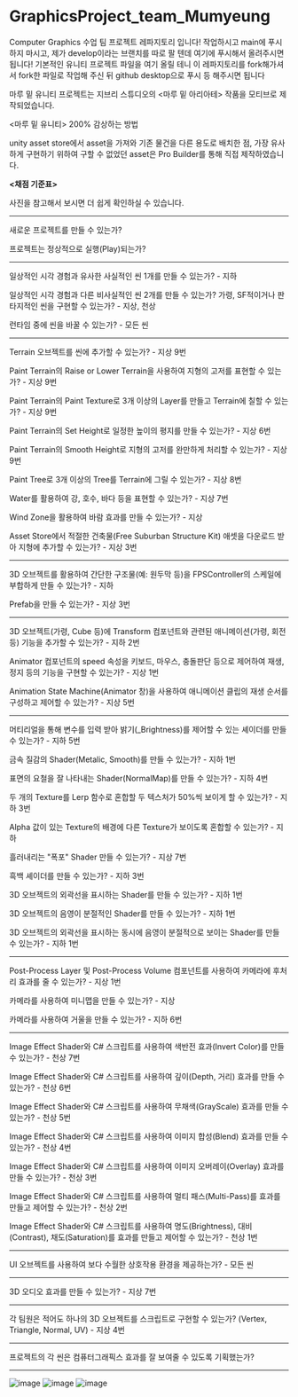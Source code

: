 # GraphicsProject_team_Mumyeung

Computer Graphics 수업 팀 프로젝트 레파지토리 입니다!
작업하시고 main에 푸시하지 마시고, 제가 develop이라는 브랜치를 따로 팔 텐데 여기에 푸시해서 올려주시면 됩니다!
기본적인 유니티 프로젝트 파일을 여기 올릴 테니 이 레파지토리를 fork해가셔서 fork한 파일로 작업해 주신 뒤 github desktop으로 푸시 등 해주시면 됩니다


마루 밑 유니티 프로젝트는 지브리 스튜디오의 <마루 밑 아리아테> 작품을 모티브로 제작되었습니다.

<마루 밑 유니티> 200% 감상하는 방법

unity asset store에서 asset을 가져와 기존 물건을 다른 용도로 배치한 점, 가장 유사하게 구현하기 위하여 구할 수 없었던 asset은 Pro Builder를 통해 직접 제작하였습니다.


<b><채점 기준표></b>
  
사진을 참고해서 보시면 더 쉽게 확인하실 수 있습니다.
  
___________________________________________________________________________________________________________

새로운 프로젝트를 만들 수 있는가? 
  
프로젝트는 정상적으로 실행(Play)되는가? 

___________________________________________________________________________________________________________
  
일상적인 시각 경험과 유사한 사실적인 씬 1개를 만들 수 있는가? - 지하

일상적인 시각 경험과 다른 비사실적인 씬 2개를 만들 수 있는가? 가령, SF적이거나 판타지적인 씬을 구현할 수 있는가? - 지상, 천상 

런타임 중에 씬을 바꿀 수 있는가? - 모든 씬 

___________________________________________________________________________________________________________
  
Terrain 오브젝트를 씬에 추가할 수 있는가? - 지상 9번

Paint Terrain의 Raise or Lower Terrain을 사용하여 지형의 고저를 표현할 수 있는가? - 지상 9번

Paint Terrain의 Paint Texture로 3개 이상의 Layer를 만들고 Terrain에 칠할 수 있는가? - 지상 9번

Paint Terrain의 Set Height로 일정한 높이의 평지를 만들 수 있는가? - 지상 6번

Paint Terrain의 Smooth Height로 지형의 고저를 완만하게 처리할 수 있는가? - 지상 9번

Paint Tree로 3개 이상의 Tree를 Terrain에 그릴 수 있는가? - 지상 8번

Water를 활용하여 강, 호수, 바다 등을 표현할 수 있는가? - 지상 7번

Wind Zone을 활용하여 바람 효과를 만들 수 있는가? - 지상 

Asset Store에서 적절한 건축물(Free Suburban Structure Kit) 애셋을 다운로드 받아 지형에 추가할 수 있는가? - 지상 3번

___________________________________________________________________________________________________________
  
3D 오브젝트를 활용하여 간단한 구조물(예: 원두막 등)을 FPSController의 스케일에 부합하게 만들 수 있는가? - 지하

Prefab을 만들 수 있는가? - 지상 3번

___________________________________________________________________________________________________________
  
3D 오브젝트(가령, Cube 등)에 Transform 컴포넌트와 관련된 애니메이션(가령, 회전 등) 기능을 추가할 수 있는가? - 지하 2번

Animator 컴포넌트의 speed 속성을 키보드, 마우스, 충돌판단 등으로 제어하여 재생, 정지 등의 기능을 구현할 수 있는가? - 지상 1번

Animation State Machine(Animator 창)을 사용하여 애니메이션 클립의 재생 순서를 구성하고 제어할 수 있는가? - 지상 5번

___________________________________________________________________________________________________________
  
머티리얼을 통해 변수를 입력 받아 밝기(_Brightness)를 제어할 수 있는 셰이더를 만들 수 있는가? - 지하 5번

금속 질감의 Shader(Metalic, Smooth)를 만들 수 있는가? - 지하 1번

표면의 요철을 잘 나타내는 Shader(NormalMap)를 만들 수 있는가? - 지하 4번

두 개의 Texture를 Lerp 함수로 혼합할 두 텍스처가 50%씩 보이게 할 수 있는가? - 지하 3번

Alpha 값이 있는 Texture의 배경에 다른 Texture가 보이도록 혼합할 수 있는가? - 지하 

흘러내리는 "폭포" Shader 만들 수 있는가? - 지상 7번 

흑백 셰이더를 만들 수 있는가? - 지하 3번

3D 오브젝트의 외곽선을 표시하는 Shader를 만들 수 있는가? - 지하 1번

3D 오브젝트의 음영이 분절적인 Shader를 만들 수 있는가? - 지하 1번

3D 오브젝트의 외곽선을 표시하는 동시에 음영이 분절적으로 보이는 Shader를 만들 수 있는가? - 지하 1번

___________________________________________________________________________________________________________
  
Post-Process Layer 및 Post-Process Volume 컴포넌트를 사용하여 카메라에 후처리 효과를 줄 수 있는가? - 지상 1번 

카메라를 사용하여 미니맵을 만들 수 있는가? - 지상

카메라를 사용하여 거울을 만들 수 있는가? - 지하 6번

___________________________________________________________________________________________________________
  
Image Effect Shader와 C# 스크립트를 사용하여 색반전 효과(Invert Color)를 만들 수 있는가? - 천상 7번

Image Effect Shader와 C# 스크립트를 사용하여 깊이(Depth, 거리) 효과를 만들 수 있는가? - 천상 6번

Image Effect Shader와 C# 스크립트를 사용하여 무채색(GrayScale) 효과를 만들 수 있는가? - 천상 5번

Image Effect Shader와 C# 스크립트를 사용하여 이미지 합성(Blend) 효과를 만들 수 있는가? - 천상 4번

Image Effect Shader와 C# 스크립트를 사용하여 이미지 오버레이(Overlay) 효과를 만들 수 있는가? - 천상 3번

Image Effect Shader와 C# 스크립트를 사용하여 멀티 패스(Multi-Pass)를 효과를 만들고 제어할 수 있는가? - 천상 2번

Image Effect Shader와 C# 스크립트를 사용하여 명도(Brightness), 대비(Contrast), 채도(Saturation)를 효과를 만들고 제어할 수 있는가? - 천상 1번

___________________________________________________________________________________________________________
  
UI 오브젝트를 사용하여 보다 수월한 상호작용 환경을 제공하는가? - 모든 씬 

___________________________________________________________________________________________________________
  
3D 오디오 효과를 만들 수 있는가? - 지상 7번

___________________________________________________________________________________________________________
  
각 팀원은 적어도 하나의 3D 오브젝트를 스크립트로 구현할 수 있는가? (Vertex, Triangle, Normal, UV) - 지상 4번

___________________________________________________________________________________________________________
  
프로젝트의 각 씬은 컴퓨터그래픽스 효과를 잘 보여줄 수 있도록 기획했는가? 

___________________________________________________________________________________________________________



![image](https://user-images.githubusercontent.com/113872751/208363393-d3213524-3dd5-4852-834a-668bfbd50fbb.png)
![image](https://user-images.githubusercontent.com/113872815/208365807-2fbc655b-1462-44c8-8d87-9e40da40b0f0.png)
![image](https://user-images.githubusercontent.com/113872815/208370875-89d465c9-9b02-4cba-94f5-1ba3e4cea8d8.png)

